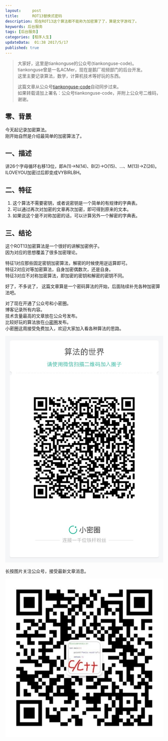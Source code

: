 ```yaml
---  
layout:     post  
title:      ROT13替换式密码
description: 现在ROT13这个算法都不能称为加密算了了，算是文字游戏了。  
keywords: 后台服务  
tags: [后台服务]  
categories: [程序人生]  
updateData:  01:38 2017/5/17
published: true  
---  
```

  
  
>   
> 大家好，这里是tiankonguse的公众号(tiankonguse-code)。    
> tiankonguse曾是一名ACMer，现在是鹅厂视频部门的后台开发。    
> 这里主要记录算法，数学，计算机技术等好玩的东西。   
>      
> 这篇文章从公众号[tiankonguse-code](http://mp.weixin.qq.com/s/kjuZuB6l80e49rP_cJEr_g)自动同步过来。    
> 如果转载请加上署名：公众号tiankonguse-code，并附上公众号二维码，谢谢。    
>    
  

## 零、背景

今天起记录加密算法。  
刚开始自然是介绍最简单的加密算法了。    


## 一、描述

讲26个字母循环右移13位，即A(1)→N(14)、B(2)→O(15)、...、M(13)→Z(26)。  
ILOVEYOU加密过后即变成VYBIRLBH。  

## 二、特征  

1. 这个算法不需要密钥，或者说密钥是一个简单的有规律的字典表。  
2. 可以通过再次对加密的文章再次加密，即可得到原来的文本。  
3. 如果说这个是不对称加密的话，可以计算另外一个解密的字典表。  


## 三、结论

这个ROT13加密算法是一个很好的讲解加密例子。  
因为对应的思想覆盖了很多加密理论。  

特征1对应那些固定密钥加密算法，解密的时候使用逆运算即可。  
特征2对应对等加密算法，自身加密偶数次，还是自身。  
特征3对应不对称加密算法，即加密的密钥和解密的密钥不同。  


好了，不多说了， 这篇文章算是一个密码算法的开始，后面陆续补充各种加密算法吧。   


对了现在开通了公众号和小密圈。  
博客记录所有内容。  
技术含量最高的文章放在公众号发布。  
比较好玩的算法放在[小密圈](https://wx.xiaomiquan.com/mweb/views/joingroup/join_group.html?group_id=281548515451&secret=r0krqw9fw0at24vxjxo1uo4k0h4lfe47&extra=d67ce0c25ec91252b3af846a10154c9e9d4cb50c763fee178acd68cd2c2e09ee)发布。  
小密圈这周接受免费加入，欢迎大家加入看各种算法的思路。  

![](/images/suanfa_xiaomiquan.jpg)  
  
  
长按图片关注公众号，接受最新文章消息。   
  
![](/images/weixin-50cm.jpg)  
  
  
  